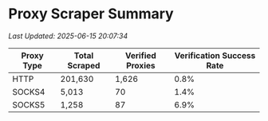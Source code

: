 # Proxy Scraper Summary

_Last Updated: 2025-06-15 20:07:34_

| Proxy Type | Total Scraped | Verified Proxies | Verification Success Rate |
|------------|--------------|------------------|--------------------------|
| HTTP | 201,630 | 1,626 | 0.8% |
| SOCKS4 | 5,013 | 70 | 1.4% |
| SOCKS5 | 1,258 | 87 | 6.9% |
